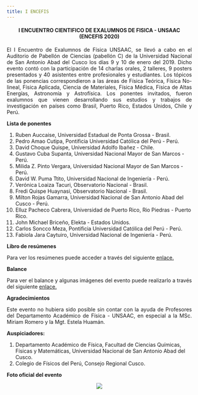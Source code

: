 ```yaml
---
title: I ENCEFIS
---
```

<section>
<center><h4 id="primer">I ENCUENTRO CIENTIFICO DE EXALUMNOS DE FISICA - UNSAAC (ENCEFIS 2020)</h4></center>
</section>

<p style='text-align: justify;'> El I Encuentro de Exalumnos de Física UNSAAC, se llevó a cabo en el Auditorio de Pabellón de Ciencias (pabellón C) de la Universidad Nacional de San Antonio Abad del Cusco los días 9 y 10 de enero del 2019. Dicho evento contó con la participación de 14 charlas orales, 2 talleres, 9 posters presentados y 40 asistentes entre profesionales y estudiantes. Los tópicos de las ponencias correspondieron a las áreas de Física Teórica, Física No-lineal, Física Aplicada, Ciencia de Materiales, Física Médica, Física de Altas Energías, Astronomía y Astrofísica. Los ponentes invitados, fueron exalumnos que vienen desarrollando sus estudios y trabajos de investigación en países como Brasil, Puerto Rico, Estados Unidos, Chile y Perú.</p>

<p style='text-align: justify;'><b>Lista de ponentes</b><br>
<ol>
<li>Ruben Auccaise, Universidad Estadual de Ponta Grossa - Brasil.</li>
<li>Pedro Amao Cutipa, Pontificia Universidad Católica del Perú - Perú.</li>
<li>David Choque Quispe, Universidad Adolfo Ibañez - Chile.</li>
<li>Gustavo Cuba Supanta, Universidad Nacional Mayor de San Marcos - Perú.</li>
<li>Milida Z. Pinto Vergara, Universidad Nacional Mayor de San Marcos - Perú.</li>
<li>David W. Puma Ttito, Universidad Nacional de Ingeniería - Perú.</li>
<li>Verónica Loaiza Tacuri, Observatorio Nacional - Brasil.</li>
<li>Fredi Quispe Huaynasi, Observatorio Nacional - Brasil.</li>
<li>Milton Rojas Gamarra, Universidad Nacional de San Antonio Abad del Cusco - Perú.</li>
<li> Elluz Pacheco Cabrera, Universidad de Puerto Rico, Rio Piedras - Puerto Rico.</li>
<li> John Michael Briceño, Elekta - Estados Unidos.</li>
<li> Carlos Soncco Meza, Pontificia Universidad Católica del Perú - Perú.</li>
<li> Fabiola Jara Caytuiro, Universidad Nacional de Ingeniería - Perú.</li>
</ol></p>

<b>Libro de resúmenes</b><br>

<p style='text-align: justify;'>Para ver los resúmenes puede acceder a través del siguiente <a href="https://www.dropbox.com/s/7mxfdk5zgwgue6e/libro_resumenes_encefis_2019.pdf?dl=0">enlace.</a></p>

<b>Balance</b><br>

<p style='text-align: justify;'>Para ver el balance y algunas imágenes del evento puede realizarlo a través del siguiente <a href="https://www.dropbox.com/s/szxdl9qdokucny9/Balance-encefis-2019.pdf?dl=0">enlace.</a></p>

<b>Agradecimientos</b>
<p style='text-align: justify;'>Este evento no hubiera sido posible sin contar con la ayuda de Profesores del Departamento Académico de Física - UNSAAC, en especial a la MSc. Miriam Romero y la Mgt. Estela Huamán.</p> 

<b>Auspiciadores:</b>
<p style='text-align: justify;'>
<ol>
<li>Departamento Académico de Física, Facultad de Ciencias Químicas, Físicas y Matemáticas, Universidad Nacional de San Antonio Abad del Cusco.</li>
<li>Colegio de Físicos del Perú, Consejo Regional Cusco.</li>
</ol></p>

<b>Foto oficial del evento</b>

<p align="center"> 
<img src="../img/encefis/Foto_oficial_encefis-2019.png">
</p>